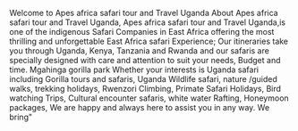 
Welcome to  Apes africa safari tour and Travel Uganda About Apes africa safari tour and Travel Uganda, Apes africa safari tour and Travel Uganda,is one of the indigenous Safari Companies in East Africa offering the most thrilling and unforgettable East Africa safari Experience; Our itineraries take you through Uganda, Kenya, Tanzania and Rwanda and our safaris are specially designed with care and attention to suit your needs, Budget and time. Mgahinga gorilla park Whether your interests is Uganda safari including Gorilla tours and safaris, Uganda Wildlife safari, nature /guided walks, trekking holidays, Rwenzori Climbing, Primate Safari Holidays, Bird watching Trips, Cultural encounter safaris, white water Rafting, Honeymoon packages, We are happy and always here to assist you in any way. We bring"
